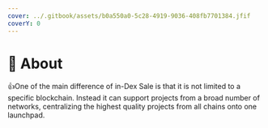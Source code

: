 ```yaml
---
cover: ../.gitbook/assets/b0a550a0-5c28-4919-9036-408fb7701384.jfif
coverY: 0
---
```


# 💎 About

:thumbsup:One of the main difference of in-Dex Sale is that it is not limited to a specific blockchain. Instead it can support projects  from a broad number of networks, centralizing the highest quality projects from all chains onto one launchpad.&#x20;

